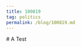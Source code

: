 ```yaml
---
title: 100819
tag: politics
permalink: /blog/100819.md
---
```

<html>
<body>
# A Test
</body>
</html>
